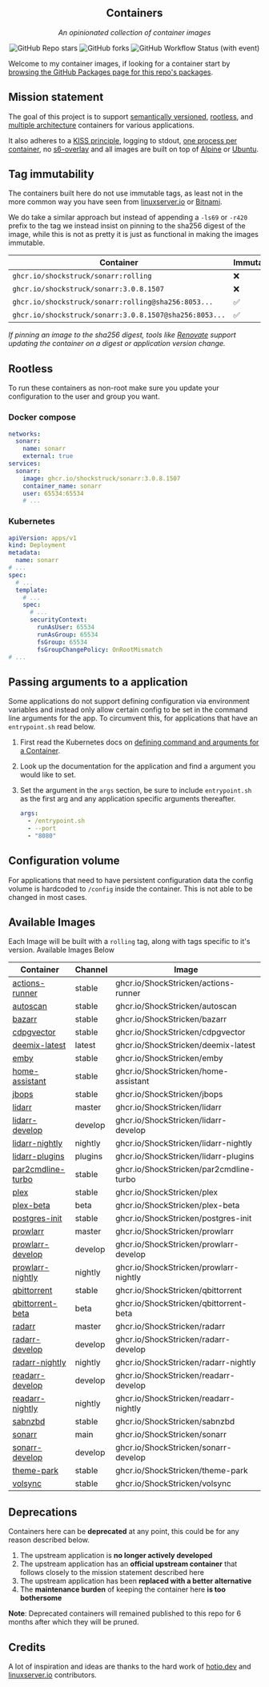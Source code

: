 <!---
NOTE: AUTO-GENERATED FILE
to edit this file, instead edit its template at: ./github/scripts/templates/README.md.j2
-->
<div align="center">


## Containers

_An opinionated collection of container images_

</div>

<div align="center">

![GitHub Repo stars](https://img.shields.io/github/stars/shockstruck/containers?style=for-the-badge)
![GitHub forks](https://img.shields.io/github/forks/shockstruck/containers?style=for-the-badge)
![GitHub Workflow Status (with event)](https://img.shields.io/github/actions/workflow/status/shockstruck/containers/release-scheduled.yaml?style=for-the-badge&label=Scheduled%20Release)

</div>

Welcome to my container images, if looking for a container start by [browsing the GitHub Packages page for this repo's packages](https://github.com/shockstruck?tab=packages&repo_name=containers).

## Mission statement

The goal of this project is to support [semantically versioned](https://semver.org/), [rootless](https://rootlesscontaine.rs/), and [multiple architecture](https://www.docker.com/blog/multi-arch-build-and-images-the-simple-way/) containers for various applications.

It also adheres to a [KISS principle](https://en.wikipedia.org/wiki/KISS_principle), logging to stdout, [one process per container](https://testdriven.io/tips/59de3279-4a2d-4556-9cd0-b444249ed31e/), no [s6-overlay](https://github.com/just-containers/s6-overlay) and all images are built on top of [Alpine](https://hub.docker.com/_/alpine) or [Ubuntu](https://hub.docker.com/_/ubuntu).

## Tag immutability

The containers built here do not use immutable tags, as least not in the more common way you have seen from [linuxserver.io](https://fleet.linuxserver.io/) or [Bitnami](https://bitnami.com/stacks/containers).

We do take a similar approach but instead of appending a `-ls69` or `-r420` prefix to the tag we instead insist on pinning to the sha256 digest of the image, while this is not as pretty it is just as functional in making the images immutable.

| Container                                          | Immutable |
|----------------------------------------------------|-----------|
| `ghcr.io/shockstruck/sonarr:rolling`                   | ❌         |
| `ghcr.io/shockstruck/sonarr:3.0.8.1507`                | ❌         |
| `ghcr.io/shockstruck/sonarr:rolling@sha256:8053...`    | ✅         |
| `ghcr.io/shockstruck/sonarr:3.0.8.1507@sha256:8053...` | ✅         |

_If pinning an image to the sha256 digest, tools like [Renovate](https://github.com/renovatebot/renovate) support updating the container on a digest or application version change._

## Rootless

To run these containers as non-root make sure you update your configuration to the user and group you want.

### Docker compose

```yaml
networks:
  sonarr:
    name: sonarr
    external: true
services:
  sonarr:
    image: ghcr.io/shockstruck/sonarr:3.0.8.1507
    container_name: sonarr
    user: 65534:65534
    # ...
```

### Kubernetes

```yaml
apiVersion: apps/v1
kind: Deployment
metadata:
  name: sonarr
# ...
spec:
  # ...
  template:
    # ...
    spec:
      # ...
      securityContext:
        runAsUser: 65534
        runAsGroup: 65534
        fsGroup: 65534
        fsGroupChangePolicy: OnRootMismatch
# ...
```

## Passing arguments to a application

Some applications do not support defining configuration via environment variables and instead only allow certain config to be set in the command line arguments for the app. To circumvent this, for applications that have an `entrypoint.sh` read below.

1. First read the Kubernetes docs on [defining command and arguments for a Container](https://kubernetes.io/docs/tasks/inject-data-application/define-command-argument-container/).
2. Look up the documentation for the application and find a argument you would like to set.
3. Set the argument in the `args` section, be sure to include `entrypoint.sh` as the first arg and any application specific arguments thereafter.

    ```yaml
    args:
      - /entrypoint.sh
      - --port
      - "8080"
    ```

## Configuration volume

For applications that need to have persistent configuration data the config volume is hardcoded to `/config` inside the container. This is not able to be changed in most cases.

## Available Images

Each Image will be built with a `rolling` tag, along with tags specific to it's version. Available Images Below

Container | Channel | Image
--- | --- | ---
[actions-runner](https://github.com/ShockStricken/containers/pkgs/container/actions-runner) | stable | ghcr.io/ShockStricken/actions-runner
[autoscan](https://github.com/ShockStricken/containers/pkgs/container/autoscan) | stable | ghcr.io/ShockStricken/autoscan
[bazarr](https://github.com/ShockStricken/containers/pkgs/container/bazarr) | stable | ghcr.io/ShockStricken/bazarr
[cdpgvector](https://github.com/ShockStricken/containers/pkgs/container/cdpgvector) | stable | ghcr.io/ShockStricken/cdpgvector
[deemix-latest](https://github.com/ShockStricken/containers/pkgs/container/deemix-latest) | latest | ghcr.io/ShockStricken/deemix-latest
[emby](https://github.com/ShockStricken/containers/pkgs/container/emby) | stable | ghcr.io/ShockStricken/emby
[home-assistant](https://github.com/ShockStricken/containers/pkgs/container/home-assistant) | stable | ghcr.io/ShockStricken/home-assistant
[jbops](https://github.com/ShockStricken/containers/pkgs/container/jbops) | stable | ghcr.io/ShockStricken/jbops
[lidarr](https://github.com/ShockStricken/containers/pkgs/container/lidarr) | master | ghcr.io/ShockStricken/lidarr
[lidarr-develop](https://github.com/ShockStricken/containers/pkgs/container/lidarr-develop) | develop | ghcr.io/ShockStricken/lidarr-develop
[lidarr-nightly](https://github.com/ShockStricken/containers/pkgs/container/lidarr-nightly) | nightly | ghcr.io/ShockStricken/lidarr-nightly
[lidarr-plugins](https://github.com/ShockStricken/containers/pkgs/container/lidarr-plugins) | plugins | ghcr.io/ShockStricken/lidarr-plugins
[par2cmdline-turbo](https://github.com/ShockStricken/containers/pkgs/container/par2cmdline-turbo) | stable | ghcr.io/ShockStricken/par2cmdline-turbo
[plex](https://github.com/ShockStricken/containers/pkgs/container/plex) | stable | ghcr.io/ShockStricken/plex
[plex-beta](https://github.com/ShockStricken/containers/pkgs/container/plex-beta) | beta | ghcr.io/ShockStricken/plex-beta
[postgres-init](https://github.com/ShockStricken/containers/pkgs/container/postgres-init) | stable | ghcr.io/ShockStricken/postgres-init
[prowlarr](https://github.com/ShockStricken/containers/pkgs/container/prowlarr) | master | ghcr.io/ShockStricken/prowlarr
[prowlarr-develop](https://github.com/ShockStricken/containers/pkgs/container/prowlarr-develop) | develop | ghcr.io/ShockStricken/prowlarr-develop
[prowlarr-nightly](https://github.com/ShockStricken/containers/pkgs/container/prowlarr-nightly) | nightly | ghcr.io/ShockStricken/prowlarr-nightly
[qbittorrent](https://github.com/ShockStricken/containers/pkgs/container/qbittorrent) | stable | ghcr.io/ShockStricken/qbittorrent
[qbittorrent-beta](https://github.com/ShockStricken/containers/pkgs/container/qbittorrent-beta) | beta | ghcr.io/ShockStricken/qbittorrent-beta
[radarr](https://github.com/ShockStricken/containers/pkgs/container/radarr) | master | ghcr.io/ShockStricken/radarr
[radarr-develop](https://github.com/ShockStricken/containers/pkgs/container/radarr-develop) | develop | ghcr.io/ShockStricken/radarr-develop
[radarr-nightly](https://github.com/ShockStricken/containers/pkgs/container/radarr-nightly) | nightly | ghcr.io/ShockStricken/radarr-nightly
[readarr-develop](https://github.com/ShockStricken/containers/pkgs/container/readarr-develop) | develop | ghcr.io/ShockStricken/readarr-develop
[readarr-nightly](https://github.com/ShockStricken/containers/pkgs/container/readarr-nightly) | nightly | ghcr.io/ShockStricken/readarr-nightly
[sabnzbd](https://github.com/ShockStricken/containers/pkgs/container/sabnzbd) | stable | ghcr.io/ShockStricken/sabnzbd
[sonarr](https://github.com/ShockStricken/containers/pkgs/container/sonarr) | main | ghcr.io/ShockStricken/sonarr
[sonarr-develop](https://github.com/ShockStricken/containers/pkgs/container/sonarr-develop) | develop | ghcr.io/ShockStricken/sonarr-develop
[theme-park](https://github.com/ShockStricken/containers/pkgs/container/theme-park) | stable | ghcr.io/ShockStricken/theme-park
[volsync](https://github.com/ShockStricken/containers/pkgs/container/volsync) | stable | ghcr.io/ShockStricken/volsync


## Deprecations

Containers here can be **deprecated** at any point, this could be for any reason described below.

1. The upstream application is **no longer actively developed**
2. The upstream application has an **official upstream container** that follows closely to the mission statement described here
3. The upstream application has been **replaced with a better alternative**
4. The **maintenance burden** of keeping the container here **is too bothersome**

**Note**: Deprecated containers will remained published to this repo for 6 months after which they will be pruned.

## Credits

A lot of inspiration and ideas are thanks to the hard work of [hotio.dev](https://hotio.dev/) and [linuxserver.io](https://www.linuxserver.io/) contributors.